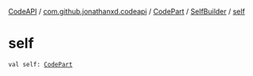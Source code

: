 [CodeAPI](../../../index.md) / [com.github.jonathanxd.codeapi](../../index.md) / [CodePart](../index.md) / [SelfBuilder](index.md) / [self](.)

# self

`val self: `[`CodePart`](../index.md)